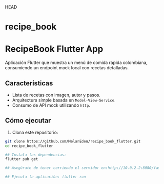 HEAD
# recipe_book

# RecipeBook Flutter App

Aplicación Flutter que muestra un menú de comida rápida colombiana, consumiendo un endpoint mock local con recetas detalladas.

## Características

- Lista de recetas con imagen, autor y pasos.
- Arquitectura simple basada en `Model-View-Service`.
- Consumo de API mock utilizando `http`.

## Cómo ejecutar

1. Clona este repositorio:

```bash
git clone https://github.com/MelanEden/recipe_book_flutter.git
cd recipe_book_flutter

## Instala las dependencias:
flutter pub get

## Asegúrate de tener corriendo el servidor en:http://10.0.2.2:8080/fast_food_menu

## Ejecuta la aplicación: flutter run


